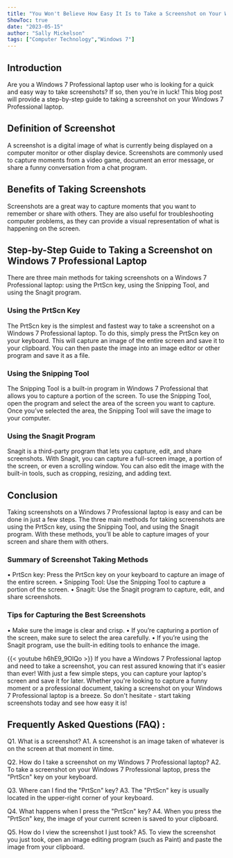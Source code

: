 ```yaml
---
title: "You Won't Believe How Easy It Is to Take a Screenshot on Your Windows 7 Professional Laptop!"
ShowToc: true 
date: "2023-05-15"
author: "Sally Mickelson" 
tags: ["Computer Technology","Windows 7"]
---
```

## Introduction
Are you a Windows 7 Professional laptop user who is looking for a quick and easy way to take screenshots? If so, then you’re in luck! This blog post will provide a step-by-step guide to taking a screenshot on your Windows 7 Professional laptop.

## Definition of Screenshot
A screenshot is a digital image of what is currently being displayed on a computer monitor or other display device. Screenshots are commonly used to capture moments from a video game, document an error message, or share a funny conversation from a chat program.

## Benefits of Taking Screenshots
Screenshots are a great way to capture moments that you want to remember or share with others. They are also useful for troubleshooting computer problems, as they can provide a visual representation of what is happening on the screen.

## Step-by-Step Guide to Taking a Screenshot on Windows 7 Professional Laptop
There are three main methods for taking screenshots on a Windows 7 Professional laptop: using the PrtScn key, using the Snipping Tool, and using the Snagit program.

### Using the PrtScn Key
The PrtScn key is the simplest and fastest way to take a screenshot on a Windows 7 Professional laptop. To do this, simply press the PrtScn key on your keyboard. This will capture an image of the entire screen and save it to your clipboard. You can then paste the image into an image editor or other program and save it as a file.

### Using the Snipping Tool
The Snipping Tool is a built-in program in Windows 7 Professional that allows you to capture a portion of the screen. To use the Snipping Tool, open the program and select the area of the screen you want to capture. Once you’ve selected the area, the Snipping Tool will save the image to your computer.

### Using the Snagit Program
Snagit is a third-party program that lets you capture, edit, and share screenshots. With Snagit, you can capture a full-screen image, a portion of the screen, or even a scrolling window. You can also edit the image with the built-in tools, such as cropping, resizing, and adding text.

## Conclusion
Taking screenshots on a Windows 7 Professional laptop is easy and can be done in just a few steps. The three main methods for taking screenshots are using the PrtScn key, using the Snipping Tool, and using the Snagit program. With these methods, you’ll be able to capture images of your screen and share them with others. 

### Summary of Screenshot Taking Methods
• PrtScn key: Press the PrtScn key on your keyboard to capture an image of the entire screen.
• Snipping Tool: Use the Snipping Tool to capture a portion of the screen.
• Snagit: Use the Snagit program to capture, edit, and share screenshots.

### Tips for Capturing the Best Screenshots
• Make sure the image is clear and crisp.
• If you’re capturing a portion of the screen, make sure to select the area carefully.
• If you’re using the Snagit program, use the built-in editing tools to enhance the image.

{{< youtube h6hE9_9OlQo >}} 
If you have a Windows 7 Professional laptop and need to take a screenshot, you can rest assured knowing that it's easier than ever! With just a few simple steps, you can capture your laptop's screen and save it for later. Whether you're looking to capture a funny moment or a professional document, taking a screenshot on your Windows 7 Professional laptop is a breeze. So don't hesitate - start taking screenshots today and see how easy it is!

## Frequently Asked Questions (FAQ) :
Q1. What is a screenshot?
A1. A screenshot is an image taken of whatever is on the screen at that moment in time.

Q2. How do I take a screenshot on my Windows 7 Professional laptop?
A2. To take a screenshot on your Windows 7 Professional laptop, press the "PrtScn" key on your keyboard.

Q3. Where can I find the "PrtScn" key?
A3. The "PrtScn" key is usually located in the upper-right corner of your keyboard.

Q4. What happens when I press the "PrtScn" key?
A4. When you press the "PrtScn" key, the image of your current screen is saved to your clipboard.

Q5. How do I view the screenshot I just took?
A5. To view the screenshot you just took, open an image editing program (such as Paint) and paste the image from your clipboard.


